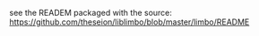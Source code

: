 see the READEM packaged with the source: https://github.com/theseion/liblimbo/blob/master/limbo/README